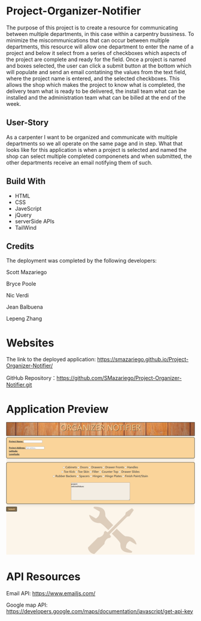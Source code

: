 # Project-Organizer-Notifier
The purpose of this project is to create a resource for communicating between multiple departments, in this case within a carpentry bussiness. To minimize the miscommunications that can occur between multiple departments, this resource will allow one department to enter the name of a project and below it select from a series of checkboxes which aspects of the project are complete and ready for the field. Once a project is named and boxes selected, the user can click a submit button at the bottom which will populate and send an email contatining the values from the text field, where the project name is entered, and the selected checkboxes. This allows the shop which makes the project to know what is completed, the delivery team what is ready to be delivered, the install team what can be installed and the administration team what can be billed at the end of the week. 


## User-Story
As a carpenter I want to be organized and communicate with multiple departments so we all operate on the same page and in step. What that looks like for this application is when a project is selected and named the shop can select multiple completed componenets and when submitted, the other departments receive an email notifying them of such. 
## Build With
* HTML
* CSS
* JaveScript
* jQuery
* serverSide APIs
* TailWind
## Credits
The deployment was completed by the following developers:

Scott Mazariego 

Bryce Poole

Nic Verdi

Jean Balbuena 

Lepeng Zhang

# Websites

The link to the deployed application: https://smazariego.github.io/Project-Organizer-Notifier/

GitHub Repository：https://github.com/SMazariego/Project-Organizer-Notifier.git

# Application Preview

![Organizer-Notifier](./images/screencapture-file-C-Users-Mike-Desktop-Project-Organizer-Notifier-index-html-2022-06-05-16_28_37.png)

# API Resources

Email API: https://www.emailjs.com/

Google map API: https://developers.google.com/maps/documentation/javascript/get-api-key
